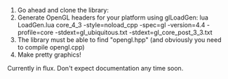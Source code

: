 1) Go ahead and clone the library:
2) Generate OpenGL headers for your platform using glLoadGen:
    lua LoadGen.lua core_4_3 -style=noload_cpp -spec=gl -version=4.4 -profile=core -stdext=gl_ubiquitous.txt -stdext=gl_core_post_3_3.txt
3) The library must be able to find "opengl.hpp" (and obviously you need to compile opengl.cpp)
4) Make pretty graphics!

Currently in flux. Don't expect documentation any time soon.
